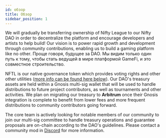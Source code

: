 ```yaml
---
id: обзор
title: Обзор
sidebar_position: 1
---
```


We will gradually be transferring ownership of Nifty League to our Nifty DAO in order to decentralize the platform and encourage developers and artists to help build! Our vision is to power rapid growth and development through community contributions, enabling us to build a gaming platform like no other. Проще говоря, будущее за DAO. Мы видим только один путь к тому, чтобы стать ведущей в мире платформой GameFi, и это совместное строительство.

NFTL is our native governance token which provides voting rights and other other utilities ([more info can be found here below](https://nifty-league.com/about#nftl)). Our DAO's treasury assets are held within a Gnosis multi-sig wallet that will be used to handle distributions to future project contributors, as well as tournaments and other activities. We plan on migrating our treasury to **Arbitrum** once their Gnosis integration is complete to benefit from lower fees and more frequent distributions to community contributors going forward.

The core team is actively looking for notable members of our community to join our multi-sig committee to handle treasury operations and guarantee proposals are on-chain according to the DAO's guidelines. Please contact a community mod in [Discord](https://discord.gg/niftyleague) for more information.
